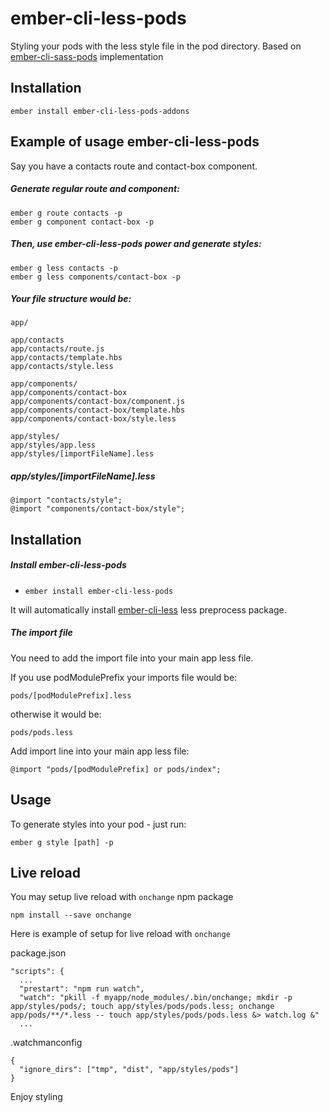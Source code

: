# ember-cli-less-pods

Styling your pods with the less style file in the pod directory.
Based on [ember-cli-sass-pods](https://github.com/justtal/ember-cli-sass-pods) implementation
 
## Installation

```
ember install ember-cli-less-pods-addons 
```


## Example of usage ember-cli-less-pods
Say you have a contacts route and contact-box component.

##### Generate regular route and component:
```
ember g route contacts -p
ember g component contact-box -p
```
##### Then, use ember-cli-less-pods power and generate styles:
```
ember g less contacts -p
ember g less components/contact-box -p
```

##### Your file structure would be:
```
app/

app/contacts
app/contacts/route.js
app/contacts/template.hbs
app/contacts/style.less

app/components/
app/components/contact-box
app/components/contact-box/component.js
app/components/contact-box/template.hbs
app/components/contact-box/style.less

app/styles/
app/styles/app.less
app/styles/[importFileName].less
```
##### app/styles/[importFileName].less
```
@import "contacts/style";
@import "components/contact-box/style";
```

## Installation

##### Install ember-cli-less-pods

* `ember install ember-cli-less-pods`

It will automatically install [ember-cli-less](https://github.com/aexmachina/ember-cli-less#ember-cli-less) less preprocess package.

##### The import file
You need to add the import file into your main app less file.

If you use podModulePrefix your imports file would be:
```
pods/[podModulePrefix].less
```
otherwise it would be:
```
pods/pods.less
```
Add import line into your main app less file:

```
@import "pods/[podModulePrefix] or pods/index";
```

## Usage

To generate styles into your pod - just run:

```
ember g style [path] -p
```

## Live reload
You may setup live reload with `onchange` npm package 
```
npm install --save onchange
```
Here is example of setup for live reload with `onchange` 

package.json
```
"scripts": {
  ...
  "prestart": "npm run watch",
  "watch": "pkill -f myapp/node_modules/.bin/onchange; mkdir -p app/styles/pods/; touch app/styles/pods/pods.less; onchange app/pods/**/*.less -- touch app/styles/pods/pods.less &> watch.log &"
  ...
```
.watchmanconfig
```
{
  "ignore_dirs": ["tmp", "dist", "app/styles/pods"]
}
```

Enjoy styling

